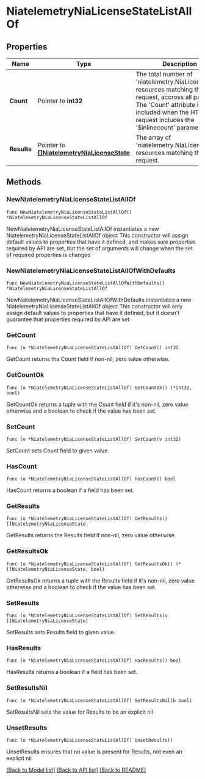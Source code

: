# NiatelemetryNiaLicenseStateListAllOf

## Properties

Name | Type | Description | Notes
------------ | ------------- | ------------- | -------------
**Count** | Pointer to **int32** | The total number of &#39;niatelemetry.NiaLicenseState&#39; resources matching the request, accross all pages. The &#39;Count&#39; attribute is included when the HTTP GET request includes the &#39;$inlinecount&#39; parameter. | [optional] 
**Results** | Pointer to [**[]NiatelemetryNiaLicenseState**](niatelemetry.NiaLicenseState.md) | The array of &#39;niatelemetry.NiaLicenseState&#39; resources matching the request. | [optional] 

## Methods

### NewNiatelemetryNiaLicenseStateListAllOf

`func NewNiatelemetryNiaLicenseStateListAllOf() *NiatelemetryNiaLicenseStateListAllOf`

NewNiatelemetryNiaLicenseStateListAllOf instantiates a new NiatelemetryNiaLicenseStateListAllOf object
This constructor will assign default values to properties that have it defined,
and makes sure properties required by API are set, but the set of arguments
will change when the set of required properties is changed

### NewNiatelemetryNiaLicenseStateListAllOfWithDefaults

`func NewNiatelemetryNiaLicenseStateListAllOfWithDefaults() *NiatelemetryNiaLicenseStateListAllOf`

NewNiatelemetryNiaLicenseStateListAllOfWithDefaults instantiates a new NiatelemetryNiaLicenseStateListAllOf object
This constructor will only assign default values to properties that have it defined,
but it doesn't guarantee that properties required by API are set

### GetCount

`func (o *NiatelemetryNiaLicenseStateListAllOf) GetCount() int32`

GetCount returns the Count field if non-nil, zero value otherwise.

### GetCountOk

`func (o *NiatelemetryNiaLicenseStateListAllOf) GetCountOk() (*int32, bool)`

GetCountOk returns a tuple with the Count field if it's non-nil, zero value otherwise
and a boolean to check if the value has been set.

### SetCount

`func (o *NiatelemetryNiaLicenseStateListAllOf) SetCount(v int32)`

SetCount sets Count field to given value.

### HasCount

`func (o *NiatelemetryNiaLicenseStateListAllOf) HasCount() bool`

HasCount returns a boolean if a field has been set.

### GetResults

`func (o *NiatelemetryNiaLicenseStateListAllOf) GetResults() []NiatelemetryNiaLicenseState`

GetResults returns the Results field if non-nil, zero value otherwise.

### GetResultsOk

`func (o *NiatelemetryNiaLicenseStateListAllOf) GetResultsOk() (*[]NiatelemetryNiaLicenseState, bool)`

GetResultsOk returns a tuple with the Results field if it's non-nil, zero value otherwise
and a boolean to check if the value has been set.

### SetResults

`func (o *NiatelemetryNiaLicenseStateListAllOf) SetResults(v []NiatelemetryNiaLicenseState)`

SetResults sets Results field to given value.

### HasResults

`func (o *NiatelemetryNiaLicenseStateListAllOf) HasResults() bool`

HasResults returns a boolean if a field has been set.

### SetResultsNil

`func (o *NiatelemetryNiaLicenseStateListAllOf) SetResultsNil(b bool)`

 SetResultsNil sets the value for Results to be an explicit nil

### UnsetResults
`func (o *NiatelemetryNiaLicenseStateListAllOf) UnsetResults()`

UnsetResults ensures that no value is present for Results, not even an explicit nil

[[Back to Model list]](../README.md#documentation-for-models) [[Back to API list]](../README.md#documentation-for-api-endpoints) [[Back to README]](../README.md)


